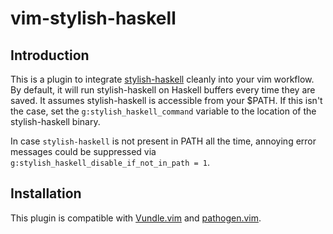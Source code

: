 vim-stylish-haskell
===================

Introduction
------------

This is a plugin to integrate [stylish-haskell] cleanly into your vim
workflow. By default, it will run stylish-haskell on Haskell buffers every
time they are saved. It assumes stylish-haskell is accessible from your $PATH.
If this isn't the case, set the `g:stylish_haskell_command` variable to the
location of the stylish-haskell binary.

In case `stylish-haskell` is not present in PATH all the time, annoying error
messages could be suppressed via `g:stylish_haskell_disable_if_not_in_path = 1`.

[stylish-haskell]: https://github.com/jaspervdj/stylish-haskell

Installation
------------

This plugin is compatible with [Vundle.vim] and [pathogen.vim].

[Vundle.vim]: https://github.com/gmarik/Vundle.vim
[pathogen.vim]: https://github.com/tpope/vim-pathogen
